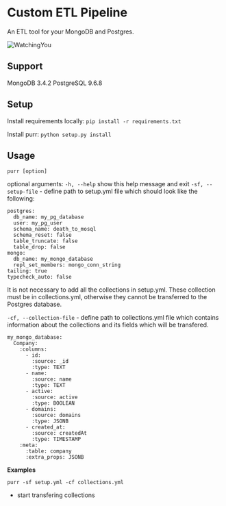 # Custom ETL Pipeline

An ETL tool for your MongoDB and Postgres.

![WatchingYou](https://i.pinimg.com/736x/46/ab/1c/46ab1c8f2dc96d112ba7304782d59599--funny-animals-funny-cats.jpg)

## Support
MongoDB 3.4.2
PostgreSQL 9.6.8

## Setup
Install requirements locally: `pip install -r requirements.txt`

Install purr: `python setup.py install`

## Usage
`purr [option]`

optional arguments:
`-h, --help` show this help message and exit
`-sf, --setup-file` - define path to setup.yml file which should look like the following:   
```
postgres: 
  db_name: my_pg_database
  user: my_pg_user
  schema_name: death_to_mosql
  schema_reset: false
  table_truncate: false
  table_drop: false
mongo:
  db_name: my_mongo_database
  repl_set_members: mongo_conn_string
tailing: true
typecheck_auto: false
```
It is not necessary to add all the collections in setup.yml. These collection must be in collections.yml, otherwise they cannot be transferred to the Postgres database.

`-cf, --collection-file` - define path to collections.yml file which contains information about the collections and its fields which will be transfered.
```
my_mongo_database:
  Company:
    :columns:
      - id:
        :source: _id
        :type: TEXT
      - name:
        :source: name
        :type: TEXT
      - active:
        :source: active
        :type: BOOLEAN
      - domains:
        :source: domains
        :type: JSONB
      - created_at:
        :source: createdAt
        :type: TIMESTAMP
    :meta:
      :table: company
      :extra_props: JSONB
```

**Examples**

`purr -sf setup.yml -cf collections.yml`
* start transfering collections
